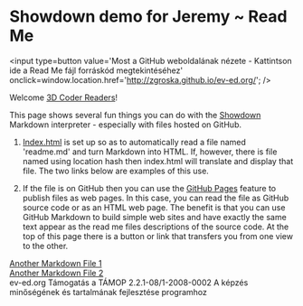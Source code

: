 Showdown demo for Jeremy ~ Read Me
===

<span style=display:none; >Most a GitHub forráskód nézetben - kattints ide, hogy megtekinthesse a Read Me fájlt weboldalként]( http://zgroska.github.io/ev-ed.org/ "Fájl megtekintése weboldalként." ) </span>
<input type=button value='Most a GitHub weboldalának nézete - Kattintson ide a Read Me fájl forráskód megtekintéséhez' onclick=window.location.href='http://zgroska.github.io/ev-ed.org/'; />


Welcome [3D Coder Readers]( http://the3dwebcoder.typepad.com/blog/2015/08/hackergarten-chromium-and-markdown.html#comment-2222672923 )!

This page shows several fun things you can do with the [Showdown]( https://github.com/showdownjs/showdown ) Markdown interpreter - especially with files hosted on GitHub.

1. [Index.html]( http://zgroska.github.io/ev-ed.org/index.html ) is set up so as to automatically read a file named 'readme.md' and turn Markdown into HTML.
If, however, there is file named using location hash then index.html will translate and display that file.
The two links below are examples of this use.

2. If the file is on GitHub then you can use the [GitHub Pages]( https://pages.github.com/ ) feature to publish files as web pages.
In this case, you can read the file as GitHub source code or as an HTML web page.
The benefit is that you can use GitHub Markdown to build simple web sites and have exactly the same text appear as the read me files descriptions of the source code.
At the top of this page there is a button or link that transfers you from one view to the other.
 


[Another Markdown File 1]( http://theo-armour.github.io/explayrimental/tammik/showdown/index.html#another-markdown-file-1.md)  
[Another Markdown File 2]( http://theo-armour.github.io/explayrimental/tammik/showdown/index.html#another-markdown-file-2.md)  
ev-ed.org
Támogatás a TÁMOP 2.2.1-08/1-2008-0002 A képzés minőségének és tartalmának fejlesztése programhoz
